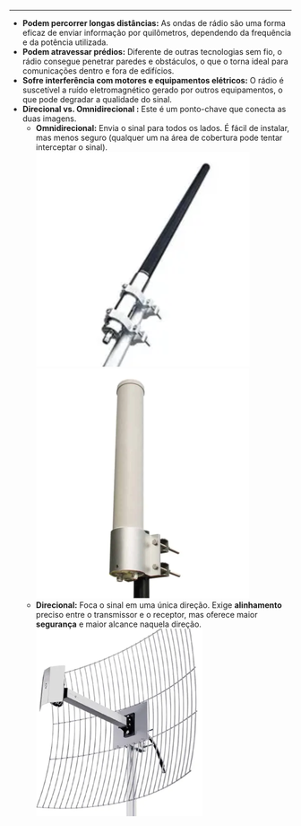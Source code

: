 
---
- **Podem percorrer longas distâncias:** As ondas de rádio são uma forma eficaz de enviar informação por quilômetros, dependendo da frequência e da potência utilizada.
- **Podem atravessar prédios:** Diferente de outras tecnologias sem fio, o rádio consegue penetrar paredes e obstáculos, o que o torna ideal para comunicações dentro e fora de edifícios.
- **Sofre interferência com motores e equipamentos elétricos:** O rádio é suscetível a ruído eletromagnético gerado por outros equipamentos, o que pode degradar a qualidade do sinal.
- **Direcional vs. Omnidirecional :** Este é um ponto-chave que conecta as duas imagens.
    - **Omnidirecional:** Envia o sinal para todos os lados. É fácil de instalar, mas menos seguro (qualquer um na área de cobertura pode tentar interceptar o sinal).
![250](../../attachments/Pasted%20image%2020250711105357.png) ![250](../../attachments/Pasted%20image%2020250711105422.png)
    - **Direcional:** Foca o sinal em uma única direção. Exige **alinhamento** preciso entre o transmissor e o receptor, mas oferece maior **segurança** e maior alcance naquela direção.
    ![250](../../attachments/Pasted%20image%2020250711105505.png)

